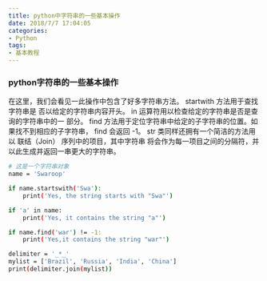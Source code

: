 ```yaml
---
title: python中字符串的一些基本操作
date: 2018/7/7 17:04:05
categories: 
- Python
tags: 
- 基本教程
---
```


### python字符串的一些基本操作

在这里，我们会看见一此操作中包含了好多字符串方法。 startwith  方法用于查找字符串是
否以给定的字符串内容开头。 in  运算符用以检查给定的字符串是否是查询的字符串中的一
部分。
find  方法用于定位字符串中给定的子字符串的位置。如果找不到相应的子字符串， find
会返回 -1。 str  类同样还拥有一个简洁的方法用以  联结（Join）  序列中的项目，其中字符串
将会作为每一项目之间的分隔符，并以此生成并返回一串更大的字符串。

<!--more-->

```bash
# 这是一个字符串对象
name = 'Swaroop'

if name.startswith('Swa'):
    print('Yes, the string starts with "Swa"')

if 'a' in name:
    print('Yes, it contains the string "a"')

if name.find('war') != -1:
    print('Yes,it contains the string "war"')

delimiter = '_*_'
mylist = ['Brazil', 'Russia', 'India', 'China']
print(delimiter.join(mylist))
```

